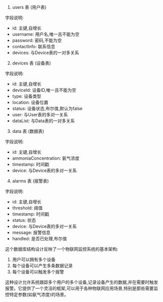 1. users 表 (用户表)


字段说明:
- id: 主键,自增长
- username: 用户名,唯一且不能为空
- password: 密码,不能为空
- contactInfo: 联系信息
- devices: 与Device表的一对多关系

2. devices 表 (设备表)


字段说明:
- id: 主键,自增长
- deviceId: 设备ID,唯一且不能为空
- type: 设备类型
- location: 设备位置
- status: 设备状态,布尔值,默认为false
- user: 与User表的多对一关系
- dataList: 与Data表的一对多关系

3. data 表 (数据表)


字段说明:
- id: 主键,自增长
- ammoniaConcentration: 氨气浓度
- timestamp: 时间戳
- device: 与Device表的多对一关系

4. alarms 表 (报警表)


字段说明:
- id: 主键,自增长
- threshold: 阈值
- timestamp: 时间戳
- status: 状态
- device: 与Device表的多对一关系
- message: 报警信息
- handled: 是否已处理,布尔值

这个数据库结构设计反映了一个物联网监控系统的基本架构:

1. 用户可以拥有多个设备
2. 每个设备可以产生多条数据记录
3. 每个设备可以触发多个报警

这种设计允许系统跟踪多个用户的多个设备,记录设备产生的数据,并在需要时触发报警。它提供了一个灵活的框架,可以用于各种物联网应用场景,特别是那些需要监控特定参数(如氨气浓度)的场景。